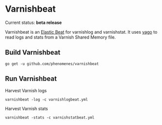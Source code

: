 # Varnishbeat

Current status: **beta release**

Varnishbeat is an [Elastic Beat](https://github.com/elastic/beats) for
varnishlog and varnishstat. It uses [vago](https://github.com/phenomenes/vago)
to read logs and stats from a Varnish Shared Memory file.

## Build Varnishbeat

```
go get -u github.com/phenomenes/varnishbeat
```

## Run Varnishbeat

Harvest Varnish logs

```
varnishbeat -log -c varnishlogbeat.yml
```

Harvest Varnish stats

```
varnishbeat -stats -c varnishstatbeat.yml
```
